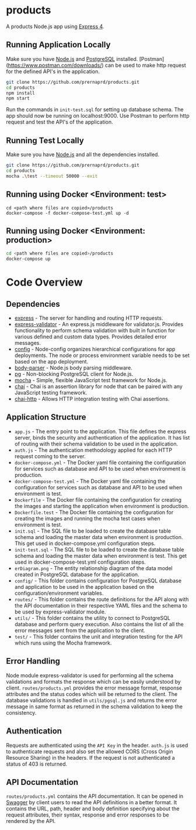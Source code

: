 # products

A products Node.js app using [Express 4](http://expressjs.com/).

## Running Application Locally

Make sure you have [Node.js](http://nodejs.org/) and [PostgreSQL](https://www.postgresql.org/download/) installed. [Postman] (https://www.postman.com/downloads/) can be used to make http request for the defined API's in the application.

```sh
git clone https://github.com/prernaprd/products.git
cd products
npm install
npm start
```

Run the commands in `init-test.sql` for setting up database schema. The app should now be running on localhost:9000. 
Use Postman to perform http request and test the API's of the application.

## Running Test Locally

Make sure you have [Node.js](http://nodejs.org/) and all the dependencies installed. 

```sh
git clone https://github.com/prernaprd/products.git
cd products
mocha .\test --timeout 50000 --exit
```

## Running using Docker <Environment: test>

```
cd <path where files are copied>/products
docker-compose -f docker-compose-test.yml up -d
```

## Running using Docker <Environment: production>

```sh
cd <path where files are copied>/products
docker-compose up
```

# Code Overview

## Dependencies

- [express](https://github.com/expressjs/express) - The server for handling and routing HTTP requests.
- [express-validator](https://github.com/express-validator) - An express.js middleware for validator.js. Provides functionality to perform schema validation with built in function for various defined and custom data types. Provides detailed error messages.
- [config](https://github.com/lorenwest/node-config) - Node-config organizes hierarchical configurations for app deployments. The node or process environment variable needs to be set based on the app deployment.
- [body-parser](https://github.com/expressjs/body-parser) - Node.js body parsing middleware. 
- [pg](https://github.com/brianc/node-postgres) - Non-blocking PostgreSQL client for Node.js.
- [mocha](https://github.com/mochajs/mocha) - Simple, flexible JavaScript test framework for Node.js.
- [chai](https://github.com/chaijs/chai) - Chai is an assertion library for node that can be paired with any JavaScript testing framework.
- [chai-http](https://github.com/chaijs/chai) - Allows HTTP integration testing with Chai assertions.

## Application Structure

- `app.js` - The entry point to the application. This file defines the express server, binds the security and authentication of the application. It has list of routing with their schema validation to be used in the application.
- `auth.js` - The authentication methodology applied for each HTTP request coming to the server.
- `docker-compose.yml` - The Docker yaml file containing the configuration for services such as database and API to be used when environment is production.
- `docker-compose-test.yml` - The Docker yaml file containing the configuration for services such as database and API to be used when environment is test.
- `Dockerfile` - The Docker file containing the configuration for creating the images and starting the application when environment is production.
- `Dockerfile.test` - The Docker file containing the configuration for creating the images and running the mocha test cases when environment is test.
- `init.sql` - The SQL file to be loaded to create the database table schema and loading the master data when environment is production. This get used in docker-compose.yml configuration steps.
- `init-test.sql` - The SQL file to be loaded to create the database table schema and loading the master data when environment is test. This get used in docker-compose-test.yml configuration steps.
- `erDiagram.png` - The entity relationship diagram of the data model created in PostgreSQL database for the application.
- `config/` - This folder contains configuration for PostgreSQL database and application to be used in the application based on the configuration/environment variables.
- `routes/` - This folder contains the route definitions for the API along with the API documentation in their respective YAML files and the schema to be used by express-validator module.
- `utils/` - This folder contains the utility to connect to PostgreSQL database and perform query execution. Also contains the list of all the error messages sent from the application to the client.
- `test/` - This folder contains the unit and integration testing for the API which runs using the Mocha framework.

## Error Handling

Node module express-validator is used for performing all the schema validations and formats the response which can be easily understood by client. `routes/products.yml` provides the error message format, response attributes and the status codes which will be returned to the client. The database validations is handled in `utils/pgsql.js` and returns the error message in same format as returned in the schema validation to keep the consistency.

## Authentication

Requests are authenticated using the `API Key` in the header. `auth.js` is used to authenticate requests and also set the allowed CORS (Cross Origin Resource Sharing) in the headers. If the request is not authenticated a status of 403 is returned.

## API Documentation

`routes/products.yml` contains the API documentation. It can be opened in [Swagger](https://editor.swagger.io/) by client users to read the API definitions in a better format. It contains the URL, path, header and body definition specifying about the request attributes, their syntax, response and error responses to be rendered by the API.

<br />
